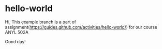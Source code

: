 # hello-world
Hi,
This example branch is a part of assignment(https://guides.github.com/activities/hello-world/) for our course ANYL 502A

Good day!
